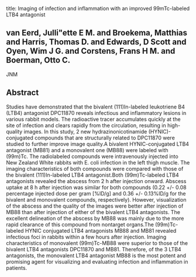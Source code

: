 title: Imaging of infection and inflammation with an improved 99mTc-labeled LTB4 antagonist

## van Eerd, Julli"ette E M. and Broekema, Matthias and Harris, Thomas D. and Edwards, D Scott and Oyen, Wim J G. and Corstens, Frans H M. and Boerman, Otto C.
JNM


## Abstract
Studies have demonstrated that the bivalent (111)In-labeled leukotriene B4 (LTB4) antagonist DPC11870 reveals infectious and inflammatory lesions in various rabbit models. The radioactive tracer accumulates quickly at the site of infection and clears rapidly from the circulation, resulting in high-quality images. In this study, 2 new hydrazinonicotinamide (HYNIC)-conjugated compounds that are structurally related to DPC11870 were studied to further improve image quality.A bivalent HYNIC-conjugated LTB4 antagonist (MB81) and a monovalent one (MB88) were labeled with (99m)Tc. The radiolabeled compounds were intravenously injected into New Zealand White rabbits with E. coli infection in the left thigh muscle. The imaging characteristics of both compounds were compared with those of the bivalent (111)In-labeled LTB4 antagonist.Both (99m)Tc-labeled LTB4 antagonists revealed the abscess from 2 h after injection onward. Abscess uptake at 8 h after injection was similar for both compounds (0.22 +/- 0.08 percentage injected dose per gram [%ID/g] and 0.36 +/- 0.13%ID/g for the bivalent and monovalent compounds, respectively). However, visualization of the abscess and the quality of the images were better after injection of MB88 than after injection of either of the bivalent LTB4 antagonists. The excellent delineation of the abscess by MB88 was mainly due to the more rapid clearance of this compound from nontarget organs.The (99m)Tc-labeled HYNIC conjugated LTB4 antagonists MB88 and MB81 revealed infectious foci in rabbits within a few hours after injection. Imaging characteristics of monovalent (99m)Tc-MB88 were superior to those of the bivalent LTB4 antagonists DPC11870 and MB81. Therefore, of the 3 LTB4 antagonists, the monovalent LTB4 antagonist MB88 is the most potent and promising agent for visualizing and evaluating infection and inflammation in patients.

